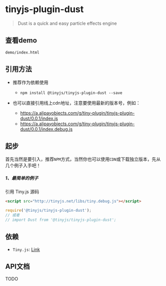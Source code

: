 # tinyjs-plugin-dust

> Dust is a quick and easy particle effects engine

## 查看demo

`demo/index.html`

## 引用方法

- 推荐作为依赖使用

  - `npm install @tinyjs/tinyjs-plugin-dust --save`

- 也可以直接引用线上cdn地址，注意要使用最新的版本号，例如：

  - https://a.alipayobjects.com/g/tiny-plugin/tinyjs-plugin-dust/0.0.1/index.js
  - https://a.alipayobjects.com/g/tiny-plugin/tinyjs-plugin-dust/0.0.1/index.debug.js

## 起步
首先当然是要引入，推荐`NPM`方式，当然你也可以使用`CDN`或下载独立版本，先从几个例子入手吧！

##### 1、最简单的例子

引用 Tiny.js 源码
``` html
<script src="http://tinyjs.net/libs/tiny.debug.js"></script>
```
``` js
require('@tinyjs/tinyjs-plugin-dust');
// 或者
// import Dust from '@tinyjs/tinyjs-plugin-dust';
```

## 依赖
- `Tiny.js`: [Link](http://tinyjs.net/#/docs/api)

## API文档

TODO
